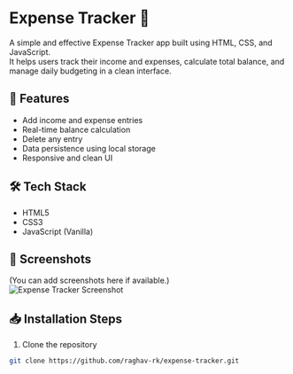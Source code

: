 # Expense Tracker 💸

A simple and effective Expense Tracker app built using HTML, CSS, and JavaScript.  
It helps users track their income and expenses, calculate total balance, and manage daily budgeting in a clean interface.

## 🚀 Features

- Add income and expense entries
- Real-time balance calculation
- Delete any entry
- Data persistence using local storage
- Responsive and clean UI

## 🛠️ Tech Stack

- HTML5
- CSS3
- JavaScript (Vanilla)

## 📸 Screenshots

(You can add screenshots here if available.)  
![Expense Tracker Screenshot](images/screenshot.png)

## 📥 Installation Steps

1. Clone the repository
```bash
git clone https://github.com/raghav-rk/expense-tracker.git
